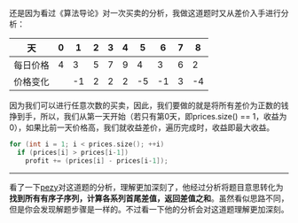 还是因为看过《算法导论》对一次买卖的分析，我做这道题时又从差价入手进行分析：  
   
|  天  |0|1|2|3|4|5|6|7|8| 
| ---- | --- | ---- | ---- | ---- | ---- | ---- | ---- |  --- | ---- |
|每日价格|4|3|5|7|9|4|3|6|2|    
|价格变化| |-1|2|2|2|-5|-1|3|-4|    
   
因为我们可以进行任意次数的买卖，因此，我们要做的就是将所有差价为正数的钱挣到手，所以，我们从第一天开始（若只有第0天，即prices.size() == 1，收益为0），如果比前一天价格高，我们就收益差价，遍历完成时，收益即最大收益。    
    
```cpp
for (int i = 1; i < prices.size(); ++i)
  if (prices[i] > prices[i-1])
    profit += (prices[i] - prices[i-1]);
```   
   
***
看了一下[pezy](https://github.com/pezy/LeetCode/tree/master/005.%20Best%20Time%20to%20Buy%20and%20Sell%20Stock%20II)对这道题的分析，理解更加深刻了，他经过分析将题目意思转化为**找到所有有序子序列，计算各系列首尾差值，返回差值之和**。虽然看似思路不同，但是你会发现解题步骤是一样的。不过看一下他的分析会对这道题理解更加深刻。
